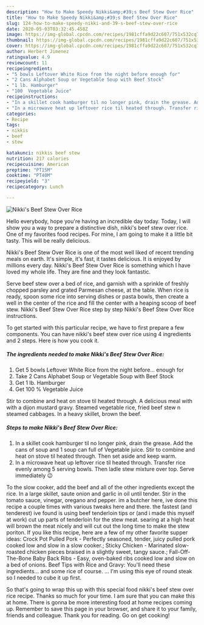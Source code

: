 ```yaml
---
description: "How to Make Speedy Nikki&amp;#39;s Beef Stew Over Rice"
title: "How to Make Speedy Nikki&amp;#39;s Beef Stew Over Rice"
slug: 124-how-to-make-speedy-nikki-and-39-s-beef-stew-over-rice
date: 2020-05-03T03:32:45.458Z
image: https://img-global.cpcdn.com/recipes/1981cffa9d22c607/751x532cq70/nikkis-beef-stew-over-rice-recipe-main-photo.jpg
thumbnail: https://img-global.cpcdn.com/recipes/1981cffa9d22c607/751x532cq70/nikkis-beef-stew-over-rice-recipe-main-photo.jpg
cover: https://img-global.cpcdn.com/recipes/1981cffa9d22c607/751x532cq70/nikkis-beef-stew-over-rice-recipe-main-photo.jpg
author: Herbert Jimenez
ratingvalue: 4.9
reviewcount: 11
recipeingredient:
- "5 bowls Leftover White Rice from the night before enough for"
- "2 Cans Alphabet Soup or Vegetable Soup with Beef Stock"
- "1 lb. Hamburger"
- "100  Vegetable Juice"
recipeinstructions:
- "In a skillet cook hamburger til no longer pink, drain the grease. Add the cans of soup and 1 soup can full of Vegetable juice. Stir to combine and heat on stove til heated through. Then set aside and keep warm."
- "In a microwave heat up leftover rice til heated through. Transfer rice evenly among 5 serving bowls. Then ladle stew mixture over top. Serve immediately 😉"
categories:
- Recipe
tags:
- nikkis
- beef
- stew

katakunci: nikkis beef stew 
nutrition: 217 calories
recipecuisine: American
preptime: "PT15M"
cooktime: "PT40M"
recipeyield: "3"
recipecategory: Lunch

---
```



![Nikki&#39;s Beef Stew Over Rice](https://img-global.cpcdn.com/recipes/1981cffa9d22c607/751x532cq70/nikkis-beef-stew-over-rice-recipe-main-photo.jpg)

Hello everybody, hope you're having an incredible day today. Today, I will show you a way to prepare a distinctive dish, nikki&#39;s beef stew over rice. One of my favorites food recipes. For mine, I am going to make it a little bit tasty. This will be really delicious.

Nikki&#39;s Beef Stew Over Rice is one of the most well liked of recent trending meals on earth. It's simple, it's fast, it tastes delicious. It is enjoyed by millions every day. Nikki&#39;s Beef Stew Over Rice is something which I have loved my whole life. They are fine and they look fantastic.

Serve beef stew over a bed of rice, and garnish with a sprinkle of freshly chopped parsley and grated Parmesan cheese, at the table. When rice is ready, spoon some rice into serving dishes or pasta bowls, then create a well in the center of the rice and fill the center with a heaping scoop of beef stew. Nikki&#39;s Beef Stew Over Rice step by step Nikki&#39;s Beef Stew Over Rice instructions.


To get started with this particular recipe, we have to first prepare a few components. You can have nikki&#39;s beef stew over rice using 4 ingredients and 2 steps. Here is how you cook it.

<!--inarticleads1-->

##### The ingredients needed to make Nikki&#39;s Beef Stew Over Rice:

1. Get 5 bowls Leftover White Rice from the night before... enough for
1. Take 2 Cans Alphabet Soup or Vegetable Soup with Beef Stock
1. Get 1 lb. Hamburger
1. Get 100 % Vegetable Juice


Stir to combine and heat on stove til heated through. A delicious meal with with a dijon mustard gravy. Steamed vegetable rice, fried beef stew n steamed cabbages. In a heavy skillet, brown the beef. 

<!--inarticleads2-->

##### Steps to make Nikki&#39;s Beef Stew Over Rice:

1. In a skillet cook hamburger til no longer pink, drain the grease. Add the cans of soup and 1 soup can full of Vegetable juice. Stir to combine and heat on stove til heated through. Then set aside and keep warm.
1. In a microwave heat up leftover rice til heated through. Transfer rice evenly among 5 serving bowls. Then ladle stew mixture over top. Serve immediately 😉


To the slow cooker, add the beef and all of the other ingredients except the rice. In a large skillet, saute onion and garlic in oil until tender. Stir in the tomato sauce, vinegar, oregano and pepper. im a butcher here, ive done this recipe a couple times with various tweaks here and there. the fastest (and tenderest) ive found is using beef tenderloin tips or (and i made this myself at work) cut up parts of tenderloin for the stew meat. searing at a high heat will brown the meat nicely and will cut out the long time to make the stew poriton. If you like this recipe, here are a few of my other favorite supper ideas: Crock Pot Pulled Pork - Perfectly seasoned, tender, juicy pulled pork cooked low and slow in a slow cooker.; Sticky Chicken - Marinated slow-roasted chicken pieces braised in a slightly sweet, tangy sauce.; Fall-Off-The-Bone Baby Back Ribs - Easy, oven-baked ribs cooked low and slow on a bed of onions. Beef Tips with Rice and Gravy: You&#39;ll need these ingredients… and some rice of course. … I&#39;m using this eye of round steak so I needed to cube it up first. 

So that's going to wrap this up with this special food nikki&#39;s beef stew over rice recipe. Thanks so much for your time. I am sure that you can make this at home. There is gonna be more interesting food at home recipes coming up. Remember to save this page in your browser, and share it to your family, friends and colleague. Thank you for reading. Go on get cooking!
